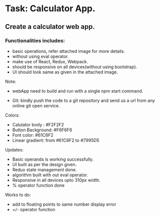 # Task: Calculator App.

## Create a calculator web app.

### Functionalities includes:

- basic operations, refer attached image for more details.
- without using eval operator.
- make use of React, Redux, Webpack.
- should be responsive on all devices(without using bootstrap).
- UI should look same as given in the attached image.

Note:

- webApp need to build and run with a single npm start command.

- Git: kindly push the code to a git repository and send us a url from any online git open service.

Colors:

- Calulator body : #F2F2F2
- Button Background: #F6F6F6
- Font color: #61C6F2
- Linear gradient: from #61C6F2 to #7995D5

Updates:

- Basic operands is working successfully.
- UI built as per the design given.
- Redux state management done.
- algorithm built with out eval operator.
- Responsive in all devices upto 310px width.
- % operator function done

Works to do:

- add to floating points to same number display error
- +/- operator function
